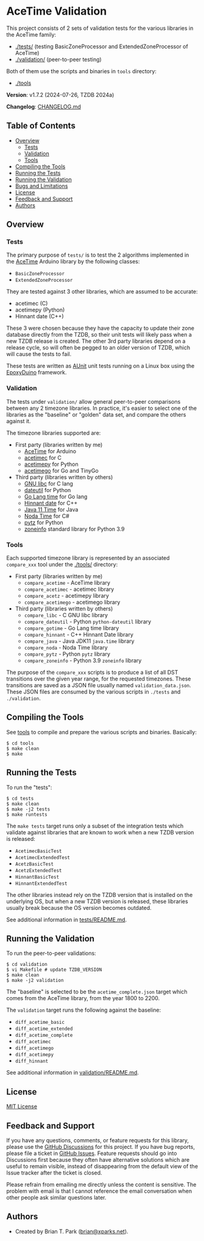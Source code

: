 # AceTime Validation

This project consists of 2 sets of validation tests for the various libraries
in the AceTime family:

- [./tests/](tests) (testing BasicZoneProcessor and ExtendedZoneProcessor of
  AceTime)
- [./validation/](validation) (peer-to-peer testing)

Both of them use the scripts and binaries in `tools` directory:

- [./tools](tools)

**Version**: v1.7.2 (2024-07-26, TZDB 2024a)

**Changelog**: [CHANGELOG.md](CHANGELOG.md)

## Table of Contents

- [Overview](#overview)
    - [Tests](#tests)
    - [Validation](#validation)
    - [Tools](#tools)
- [Compiling the Tools](#compiling-the-tools)
- [Running the Tests](#running-the-tests)
- [Running the Validation](#running-the-validation)
- [Bugs and Limitations](#bugs-and-limitations)
- [License](#license)
- [Feedback and Support](#feedback-and-support)
- [Authors](#authors)

## Overview

### Tests

The primary purpose of `tests/` is to test the 2 algorithms implemented in the
[AceTime](https://github.com/bxparks/AceTime) Arduino library by the following
classes:

- `BasicZoneProcessor`
- `ExtendedZoneProcessor`

They are tested against 3 other libraries, which are assumed to be accurate:

- acetimec (C)
- acetimepy (Python)
- Hinnant date (C++)

These 3 were chosen because they have the capacity to update their zone database
directly from the TZDB, so their unit tests will likely pass when a new TZDB
release is created. The other 3rd party libraries depend on a release cycle, so
will often be pegged to an older version of TZDB, which will cause the tests to
fail.

These tests are written as [AUnit](https://github.com/bxparks/AUnit) unit tests
running on a Linux box using the
[EpoxyDuino](https://github.com/bxparks/EpoxyDuino) framework.

### Validation

The tests under `validation/` allow general peer-to-peer comparisons between any
2 timezone libraries. In practice, it's easier to select one of the libraries
as the "baseline" or "golden" data set, and compare the others against it.

The timezone libraries supported are:

- First party (libraries written by me)
    - [AceTime](https://github.com/bxparks/AceTime) for Arduino
    - [acetimec](https://github.com/bxparks/acetimec) for C
    - [acetimepy](https://github.com/bxparks/acetimepy) for Python
    - [acetimego](https://github.com/bxparks/acetimego) for Go and TinyGo
- Third party (libraries written by others)
    - [GNU libc](https://www.gnu.org/software/libc/manual/2.35/html_node/Calendar-Time.html) for C lang
    - [dateutil](https://pypi.org/project/python-dateutil/) for Python
    - [Go Lang time](https://pkg.go.dev/time) for Go lang
    - [Hinnant date](https://github.com/HowardHinnant/date) for C++
    - [Java 11 Time](https://docs.oracle.com/en/java/javase/11/docs/api/java.base/java/time/package-summary.html) for Java
    - [Noda Time](https://nodatime.org) for C#
    - [pytz](https://pypi.org/project/pytz/) for Python
    - [zoneinfo](https://docs.python.org/3/library/zoneinfo.html) standard
      library for Python 3.9

### Tools

Each supported timezone library is represented by an associated `compare_xxx`
tool under the [./tools/](tools) directory:

- First party (libraries written by me)
    - `compare_acetime` - AceTime library
    - `compare_acetimec` - acetimec library
    - `compare_acetz` - acetimepy library
    - `compare_acetimego` - acetimego library
- Third party (libraries written by others)
    - `compare_libc` - C GNU libc library
    - `compare_dateutil` - Python `python-dateutil` library
    - `compare_gotime` - Go Lang time library
    - `compare_hinnant` - C++ Hinnant Date library
    - `compare_java` - Java JDK11 `java.time` library
    - `compare_noda` - Noda Time library
    - `compare_pytz` - Python `pytz` library
    - `compare_zoneinfo` - Python 3.9 `zoneinfo` library

The purpose of the `compare_xxx` scripts is to produce a list of all DST
transitions over the given year range, for the requested timezones. These
transitions are saved as a JSON file usually named `validation_data.json`. These
JSON files are consumed by the various scripts in `./tests` and `./validation`.

## Compiling the Tools

See [tools](tools) to compile and prepare the various scripts and binaries.
Basically:

```
$ cd tools
$ make clean
$ make
```

## Running the Tests

To run the "tests":

```
$ cd tests
$ make clean
$ make -j2 tests
$ make runtests
```

The `make tests` target runs only a subset of the integration tests which
validate against libraries that are known to work when a new TZDB version is
released:

- `AcetimecBasicTest`
- `AcetimecExtendedTest`
- `AcetzBasicTest`
- `AcetzExtendedTest`
- `HinnantBasicTest`
- `HinnantExtendedTest`

The other libraries instead rely on the TZDB version that is installed on the
underlying OS, but when a new TZDB version is released, these libraries usually
break because the OS version becomes outdated.

See additional information in [tests/README.md](tests).

## Running the Validation

To run the peer-to-peer validations:

```
$ cd validation
$ vi Makefile # update TZDB_VERSION
$ make clean
$ make -j2 validation
```

The "baseline" is selected to be the `acetime_complete.json` target which comes
from the AceTime library, from the year 1800 to 2200.

The `validation` target runs the following against the baseline:

- `diff_acetime_basic`
- `diff_acetime_extended`
- `diff_acetime_complete`
- `diff_acetimec`
- `diff_acetimego`
- `diff_acetimepy`
- `diff_hinnant`

See additional information in [validation/README.md](validation).

## License

[MIT License](https://opensource.org/licenses/MIT)

## Feedback and Support

If you have any questions, comments, or feature requests for this library,
please use the [GitHub
Discussions](https://github.com/bxparks/AceTimeValidations/discussions) for this
project. If you have bug reports, please file a ticket in [GitHub
Issues](https://github.com/bxparks/AceTimeValidations/issues). Feature requests
should go into Discussions first because they often have alternative solutions
which are useful to remain visible, instead of disappearing from the default
view of the Issue tracker after the ticket is closed.

Please refrain from emailing me directly unless the content is sensitive. The
problem with email is that I cannot reference the email conversation when other
people ask similar questions later.

## Authors

* Created by Brian T. Park (brian@xparks.net).
